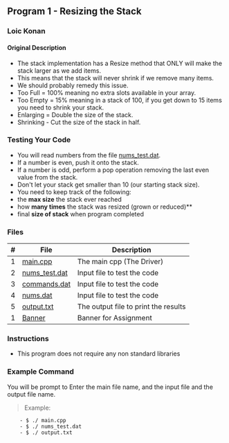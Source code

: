 ## Program 1 - Resizing the Stack

### Loic Konan

#### Original Description

- The stack implementation has a Resize method that ONLY will make the stack larger as we add items.
- This means that the stack will never shrink if we remove many items.
- We should probably remedy this issue.
- Too Full = 100% meaning no extra slots available in your array.
- Too Empty = 15% meaning in a stack of 100, if you get down to 15 items you need to shrink your stack.
- Enlarging = Double the size of the stack.
- Shrinking - Cut the size of the stack in half.

### Testing Your Code

- You will read numbers from the file [nums_test.dat](nums_test.dat).
- If a number is even, push it onto the stack.
- If a number is odd, perform a pop operation removing the last even value from the stack.
- Don't let your stack get smaller than 10 (our starting stack size).
- You need to keep track of the following:
- the **max size** the stack ever reached
- how **many times** the stack was resized (grown or reduced)\*\*
- final **size of stack** when program completed

### Files

|  #  | File                           | Description                          |
| :-: | ------------------------------ | ------------------------------------ |
|  1  | [main.cpp](main.cpp)           | The main cpp (The Driver)            |
|  2  | [nums_test.dat](nums_test.dat) | Input file to test the code          |
|  3  | [commands.dat](commands.dat)   | Input file to test the code          |
|  4  | [nums.dat](nums.dat)           | Input file to test the code          |
|  5  | [output.txt](output.txt)       | The output file to print the results |
|  1  | [Banner](Banner)               | Banner for Assignment                |

### Instructions

- This program does not require any non standard libraries

### Example Command

You will be prompt to Enter the main file name, and the input file and the output file name.

> Example:
>
> >

        - $ ./ main.cpp
        - $ ./ nums_test.dat
        - $ ./ output.txt
